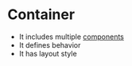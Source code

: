 # Container

- It includes multiple [components](../component/README.md)
- It defines behavior
- It has layout style
